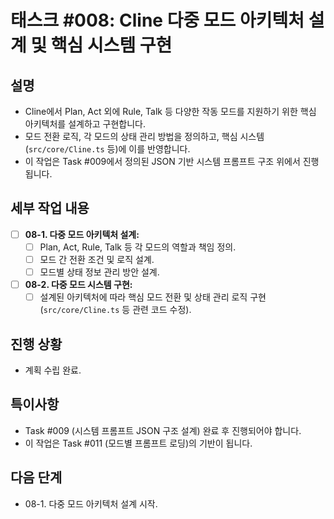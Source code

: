 # 태스크 #008: Cline 다중 모드 아키텍처 설계 및 핵심 시스템 구현

## 설명
*   Cline에서 Plan, Act 외에 Rule, Talk 등 다양한 작동 모드를 지원하기 위한 핵심 아키텍처를 설계하고 구현합니다.
*   모드 전환 로직, 각 모드의 상태 관리 방법을 정의하고, 핵심 시스템(`src/core/Cline.ts` 등)에 이를 반영합니다.
*   이 작업은 Task #009에서 정의된 JSON 기반 시스템 프롬프트 구조 위에서 진행됩니다.

## 세부 작업 내용
*   [ ] **08-1. 다중 모드 아키텍처 설계:**
    *   [ ] Plan, Act, Rule, Talk 등 각 모드의 역할과 책임 정의.
    *   [ ] 모드 간 전환 조건 및 로직 설계.
    *   [ ] 모드별 상태 정보 관리 방안 설계.
*   [ ] **08-2. 다중 모드 시스템 구현:**
    *   [ ] 설계된 아키텍처에 따라 핵심 모드 전환 및 상태 관리 로직 구현 (`src/core/Cline.ts` 등 관련 코드 수정).

## 진행 상황
*   계획 수립 완료.

## 특이사항
*   Task #009 (시스템 프롬프트 JSON 구조 설계) 완료 후 진행되어야 합니다.
*   이 작업은 Task #011 (모드별 프롬프트 로딩)의 기반이 됩니다.

## 다음 단계
*   08-1. 다중 모드 아키텍처 설계 시작.

